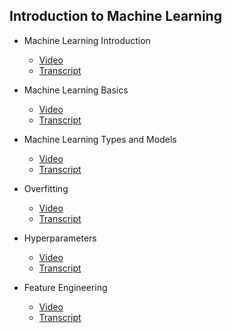 ## Introduction to Machine Learning

- Machine Learning Introduction
    - [Video](https://drive.google.com/file/d/1g90G6f7qjszRT40Fl10y2NOcwl9TvdhO/view)
    - [Transcript](1.machine_learning_introduction.md)

- Machine Learning Basics
    - [Video](https://drive.google.com/file/d/17qjQgczg55E80CFVoWs5znYn1JrgjpoW/view)
    - [Transcript](2.machine_learning_basics.md)

- Machine Learning Types and Models
    - [Video](https://drive.google.com/file/d/198Bryxdv1pYAix7LhynynFmfSCZMgOSG/view)
    - [Transcript](3.machine_learning_types_and_models.md)

- Overfitting
    - [Video](https://drive.google.com/file/d/19vhqknHk5b1nuTpENdltKSiKj0mECpx8/view)
    - [Transcript](4.overfitting.md)

- Hyperparameters
    - [Video](https://drive.google.com/file/d/1_W8w3KKQ5wrShLl-Myl3M50TrRLmkl2H/view)
    - [Transcript](5.hyperparameters.md)

- Feature Engineering
    - [Video](https://drive.google.com/file/d/13BQyAiJ5orqeK1OIKjNmIHXtkSWeHv3D/view)
    - [Transcript](6.feature_engineering.md)
